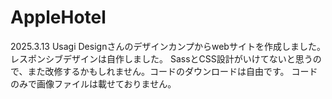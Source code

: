 # AppleHotel
2025.3.13 Usagi Designさんのデザインカンプからwebサイトを作成しました。レスポンシブデザインは自作しました。 SassとCSS設計がいけてないと思うので、また改修するかもしれません。コードのダウンロードは自由です。 コードのみで画像ファイルは載せておりません。
